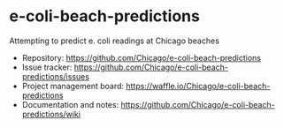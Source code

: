 # e-coli-beach-predictions
Attempting to predict e. coli readings at Chicago beaches

* Repository: https://github.com/Chicago/e-coli-beach-predictions 
* Issue tracker: https://github.com/Chicago/e-coli-beach-predictions/issues 
* Project management board: https://waffle.io/Chicago/e-coli-beach-predictions 
* Documentation and notes: https://github.com/Chicago/e-coli-beach-predictions/wiki 
